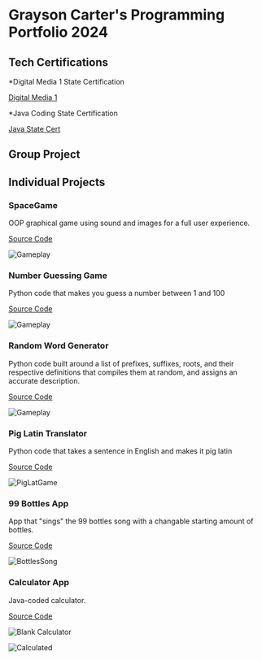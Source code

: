 # Grayson Carter's Programming Portfolio 2024

## Tech Certifications
*Digital Media 1 State Certification

[Digital Media 1](https://github.com/goober42/programmingportfolio/blob/main/images/graphiccert.pdf)

*Java Coding State Certification

[Java State Cert](https://github.com/goober42/programmingportfolio/blob/main/images/programcert.pdf)

## Group Project

## Individual Projects

### SpaceGame
OOP graphical game using sound and images for a full user experience.

[Source Code](https://github.com/goober42/programmingportfolio/blob/main/src/SpaceGame.zip)

![Gameplay](images/sg1.png)

### Number Guessing Game
Python code that makes you guess a number between 1 and 100

[Source Code](https://github.com/goober42/programmingportfolio/blob/main/src/main%20(4).py)

![Gameplay](images/numguess.png)

### Random Word Generator
Python code built around a list of prefixes, suffixes, roots, and their respective definitions that compiles them at random, and assigns an accurate description.

[Source Code](https://github.com/goober42/programmingportfolio/blob/main/src/wordgen.py)

![Gameplay](images/wordgen.png)

### Pig Latin Translator
Python code that takes a sentence in English and makes it pig latin

[Source Code](https://github.com/goober42/programmingportfolio/blob/main/src/piglatin.py)

![PigLatGame](images/piglatingame.png)

### 99 Bottles App
App that "sings" the 99 bottles song with a changable starting amount of bottles.

[Source Code](https://github.com/goober42/programmingportfolio/blob/main/src/bottles.py)

![BottlesSong](images/bottles.png)

### Calculator App
Java-coded calculator.

[Source Code](https://github.com/goober42/programmingportfolio/blob/main/src/Calculator.zip)

![Blank Calculator](images/BlankCalc.png)

![Calculated](images/Calculated.png)
